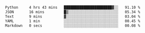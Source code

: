 <!--START_SECTION:waka-->

```txt
Python     4 hrs 43 mins   ██████████████████████▓░░   91.10 %
JSON       16 mins         █▒░░░░░░░░░░░░░░░░░░░░░░░   05.34 %
Text       9 mins          ▓░░░░░░░░░░░░░░░░░░░░░░░░   03.04 %
YAML       1 min           ░░░░░░░░░░░░░░░░░░░░░░░░░   00.45 %
Markdown   0 secs          ░░░░░░░░░░░░░░░░░░░░░░░░░   00.08 %
```

<!--END_SECTION:waka-->
